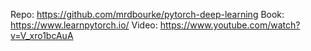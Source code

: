 Repo: https://github.com/mrdbourke/pytorch-deep-learning
Book: https://www.learnpytorch.io/
Video: https://www.youtube.com/watch?v=V_xro1bcAuA
